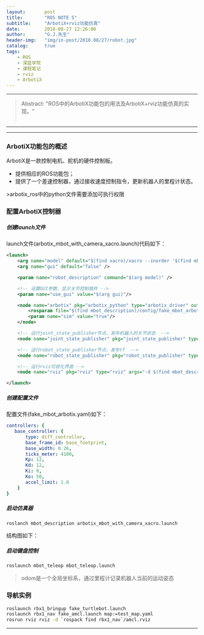 ```yaml
---
layout:       post
title:        "ROS NOTE 5"
subtitle:     "ArbotiX+rviz功能仿真"
date:         2018-08-27 12:26:00
author:       "G.J.先生"
header-img:   "img/in-post/2018.08/27/robot.jpg"
catalog:      true
tags:
    - ROS
    - 深蓝学院
    - 课程笔记
    - rviz
    - ArbotiX
---
```

*****
>Abstract: "ROS中的ArbotiX功能包的用法及ArbotiX+rviz功能仿真的实现。"<br>                                                                                                                                                                   <br /> 

----------
*************************
### ArbotiX功能包的概述
ArbotiX是一款控制电机、舵机的硬件控制板。<br>
<ul>
<li> 提供相应的ROS功能包；</li>
<li> 提供了一个差速控制器，通过接收速度控制指令，更新机器人的里程计状态。 </li>
</ul>
>arbotix_ros中的python文件需要添加可执行权限

### 配置ArbotiX控制器
##### 创建launch文件
launch文件(arbotix_mbot_with_camera_xacro.launch)代码如下：
```xml
<launch>
    <arg name="model" default="$(find xacro)/xacro --inorder '$(find mbot_description)/urdf/xacro/mbot_with_camera.xacro'" />
    <arg name="gui" default="false" />

    <param name="robot_description" command="$(arg model)" />

    <!-- 设置GUI参数，显示关节控制插件 -->
    <param name="use_gui" value="$(arg gui)"/>

    <node name="arbotix" pkg="arbotix_python" type="arbotix_driver" output="screen">
        <rosparam file="$(find mbot_description)/config/fake_mbot_arbotix.yaml" command="load" />
        <param name="sim" value="true"/>
    </node>

    <!-- 运行joint_state_publisher节点，发布机器人的关节状态  -->
    <node name="joint_state_publisher" pkg="joint_state_publisher" type="joint_state_publisher" />

    <!-- 运行robot_state_publisher节点，发布tf  -->
    <node name="robot_state_publisher" pkg="robot_state_publisher" type="robot_state_publisher" />

    <!-- 运行rviz可视化界面 -->
    <node name="rviz" pkg="rviz" type="rviz" args="-d $(find mbot_description)/config/mbot_arbotix.rviz" required="true" />

</launch>
```

##### 创建配置文件
配置文件(fake_mbot_arbotix.yaml)如下：<br>
```yaml
controllers: {
   base_controller: {
       type: diff_controller, 
       base_frame_id: base_footprint, 
       base_width: 0.26, 
       ticks_meter: 4100, 
       Kp: 12, 
       Kd: 12, 
       Ki: 0, 
       Ko: 50, 
       accel_limit: 1.0 
    }
}
```

##### 启动仿真器
```bash
roslanch mbot_description arbotix_mbot_with_camera_xacro.launch
```
结构图如下：
![]()

##### 启动键盘控制
```bash 
roslaunch mbot_teleop mbot_teleop.launch
```
>odom是一个全局坐标系，通过里程计记录机器人当前的运动姿态<br>

### 导航实例
```bash
roslaunch rbx1_bringup fake_turtlebot.launch
roslaunch rbx1_nav fake_amcl.launch map:=test_map.yaml
rosrun rviz rviz -d `rospack find rbx1_nav`/amcl.rviz
```

*************************